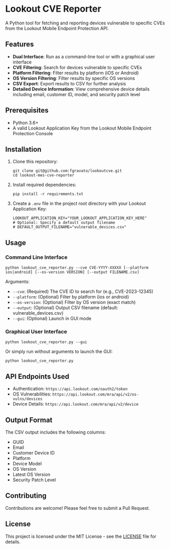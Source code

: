 # Lookout CVE Reporter

A Python tool for fetching and reporting devices vulnerable to specific CVEs from the Lookout Mobile Endpoint Protection API.

## Features

- **Dual Interface**: Run as a command-line tool or with a graphical user interface
- **CVE Filtering**: Search for devices vulnerable to specific CVEs
- **Platform Filtering**: Filter results by platform (iOS or Android)
- **OS Version Filtering**: Filter results by specific OS versions
- **CSV Export**: Export results to CSV for further analysis
- **Detailed Device Information**: View comprehensive device details including email, customer ID, model, and security patch level

## Prerequisites

- Python 3.6+
- A valid Lookout Application Key from the Lookout Mobile Endpoint Protection Console

## Installation

1. Clone this repository:
   ```
   git clone git@github.com:fgravato/lookoutcve.git
   cd lookout-mes-cve-reporter
   ```

2. Install required dependencies:
   ```
   pip install -r requirements.txt
   ```

3. Create a `.env` file in the project root directory with your Lookout Application Key:
   ```
   LOOKOUT_APPLICATION_KEY="YOUR_LOOKOUT_APPLICATION_KEY_HERE"
   # Optional: Specify a default output filename
   # DEFAULT_OUTPUT_FILENAME="vulnerable_devices.csv"
   ```

## Usage

### Command Line Interface

```
python lookout_cve_reporter.py --cve CVE-YYYY-XXXXX [--platform ios|android] [--os-version VERSION] [--output FILENAME.csv]
```

Arguments:
- `--cve`: (Required) The CVE ID to search for (e.g., CVE-2023-12345)
- `--platform`: (Optional) Filter by platform (ios or android)
- `--os-version`: (Optional) Filter by OS version (exact match)
- `--output`: (Optional) Output CSV filename (default: vulnerable_devices.csv)
- `--gui`: (Optional) Launch in GUI mode

### Graphical User Interface

```
python lookout_cve_reporter.py --gui
```

Or simply run without arguments to launch the GUI:

```
python lookout_cve_reporter.py
```

## API Endpoints Used

- Authentication: `https://api.lookout.com/oauth2/token`
- OS Vulnerabilities: `https://api.lookout.com/mra/api/v2/os-vulns/devices`
- Device Details: `https://api.lookout.com/mra/api/v2/device`

## Output Format

The CSV output includes the following columns:
- GUID
- Email
- Customer Device ID
- Platform
- Device Model
- OS Version
- Latest OS Version
- Security Patch Level

## Contributing

Contributions are welcome! Please feel free to submit a Pull Request.

## License

This project is licensed under the MIT License - see the [LICENSE](LICENSE) file for details.